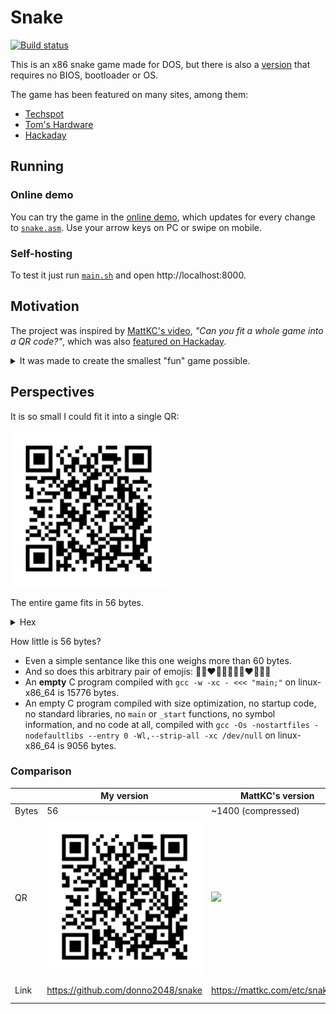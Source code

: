 # Snake

[![Build status](https://github.com/donno2048/snake/actions/workflows/update.yml/badge.svg)](https://github.com/donno2048/snake/actions/workflows/update.yml)

This is an x86 snake game made for DOS, but there is also a [version](https://github.com/donno2048/snake-bios) that requires no BIOS, bootloader or OS.

The game has been featured on many sites, among them:
 - [Techspot](https://www.techspot.com/news/106339-coder-shrinks-classic-snake-game-down-56-byte.html)
 - [Tom's Hardware](https://www.tomshardware.com/video-games/pc-gaming/snake-game-port-is-only-56-bytes-big-and-and-fits-in-a-qr-code)
 - [Hackaday](https://hackaday.com/2023/08/03/its-snake-in-a-qr-code-but-smaller/)

## Running

### Online demo

You can try the game in the [online demo](https://donno2048.github.io/snake/), which updates for every change to [`snake.asm`](/snake.asm). Use your arrow keys on PC or swipe on mobile.

### Self-hosting

To test it just run [`main.sh`](/main.sh) and open http://localhost:8000.

## Motivation

The project was inspired by [MattKC's video](https://youtu.be/ExwqNreocpg), _"Can you fit a whole game into a QR code?"_, which was also [featured on Hackaday](https://hackaday.com/2020/08/17/fitting-snake-into-a-qr-code/).

<details>
  <summary>It was made to create the smallest "fun" game possible.</summary>
  <br/>

For the people mentioning jinX's snake64 I'd note that without disparaging the achievement made by jinX, his implementation does not obey the same restrictions mine does: In his version, the snake can go through the right side directly to the left side but not from top to bottom, food items randomly spawn so there could be 30 simultaneously, some random pixels are turning white, you need to use 4, 6, 8, 2 keys to move instead of the arrows, you must start the game with downwards movement or it crashes, you have to `clear` the screen before starting the game, you have to initialize the correct video mode ahead, when you go through the top and supposed to lose you can just go back down, and as jinX stated "It will not work if you run a game from DOSBox terminal. It requires 0 (or 50h, 80h, 0D0h...) value in port 60h on start."

For the countless people saying I'm intentionally not mentioning the _Hugi Size Coding Competition_ (a competition in which the competitors had to make the smallest nibbles game to win) here is my reply to one such comment (from when the game was still 133 bytes):

> Firstly, it seems that you didn't even read the rules of the "Nibbles" game:
>
> > in the inside of this border  a  "snake"  is  supposed  to grow,  whose size  is  one  pixel at the beginning. after starting the program, the snake's size shall grow one pixel more in each repetition  of the program's main-loop.
>
> Which is simply not the same as snake and a **lot** less difficult to implement.
>
> Secondly, the implementations from this competition have flaws (not that they're not good but I'm saying it doesn't make my version bad) like, for example from the comments in the winning entry:
>
> > game can't handle any other keys but keypad arrow keys, you need to start it by typing pause|nibbles in DOS prompt and then hitting an arrow key
>
> and
>
> > Because top memory segment in PSP is environment dependant\[sic\] you need version suitable for your environment
>
> and it doesn't even work on DOSBox because of some special configurations needed.
>
> From the second place entry:
>
> > When starting this program, press the 2 (DOWN) key \_\_IMMEDIATELY\_\_
>
> And it too won't work without setting the cycle count and changing it sometimes breaks the game
>
> As for the third place
>
> > press  '8','4','6' but not '2' once game begins immediately
>
> and the game breaks in the same way the second place does (and needs the same cycle adjusting) but the walls are also broken.
>
> I'll look at the fourth place entry and stop wasting my time doing this,
>
> Well, just looked at it and couldn't make it to boot
>
> And lastly, what place is your entry to the competition? Before you criticize other people first check your criticism is correct and try doing it yourself before you judge.
>
> Thanks for the feedback anyways :)
>
> P.S. I didn't even claim my version was ideal, the main point of the post was asking for help, and this comment actually made me feel better about my implementation in a way, as in an actual size optimization competition someone had a submission of 121 bytes for just a line extending over the screen and my entire snake game (which obviously contains this functionality just as a small part of the entire program) takes only 12 bytes more now, and if I can fix the PR only 7 bytes more.

AFAIK This is the smallest snake game ever made.
</details>

## Perspectives

It is so small I could fit it into a single QR:

<img src="/demo/qr.png" width="250"/>

The entire game fits in 56 bytes.

<details>
  <summary>Hex</summary>
  <br/>
    
```
c57800b80a2099
92cd1089fc8b37
93fecf000f78f8
bbd007e460f6ea
d414d5449801f0
39d8ab96d01c71
d872e129d3880f
75fa5b883779dd
```
</details>

How little is 56 bytes?

- Even a simple sentance like this one weighs more than 60 bytes.
- And so does this arbitrary pair of emojis: 👩🏼‍❤️‍💋‍👨🏼👩🏼‍❤️‍💋‍👨🏼
- An **empty** C program compiled with `gcc -w -xc - <<< "main;"` on linux-x86_64 is 15776 bytes.
- An empty C program compiled with size optimization, no startup code, no standard libraries, no `main` or `_start` functions, no symbol information, and no code at all, compiled with `gcc -Os -nostartfiles -nodefaultlibs --entry 0 -Wl,--strip-all -xc /dev/null` on linux-x86_64 is 9056 bytes.

### Comparison

||My version|MattKC's version|ibara's version|EimaMei's version|
|-|-|-|-|-|
|Bytes|56|~1400 (compressed)|2024|2953|
|QR|<img src="/demo/qr.png" width="250"/>|<img src="https://mattkc.com/etc/snakeqr/code.png" width="250"/>|<img src="https://raw.githubusercontent.com/ibara/snakeqr/master/snakeqr.png" width="250"/>|<img src="https://raw.githubusercontent.com/EimaMei/snake-qr/main/images/code.png" width="250"/>|
|Link|https://github.com/donno2048/snake|https://mattkc.com/etc/snakeqr/|https://github.com/ibara/snakeqr|https://github.com/EimaMei/snake-qr|
